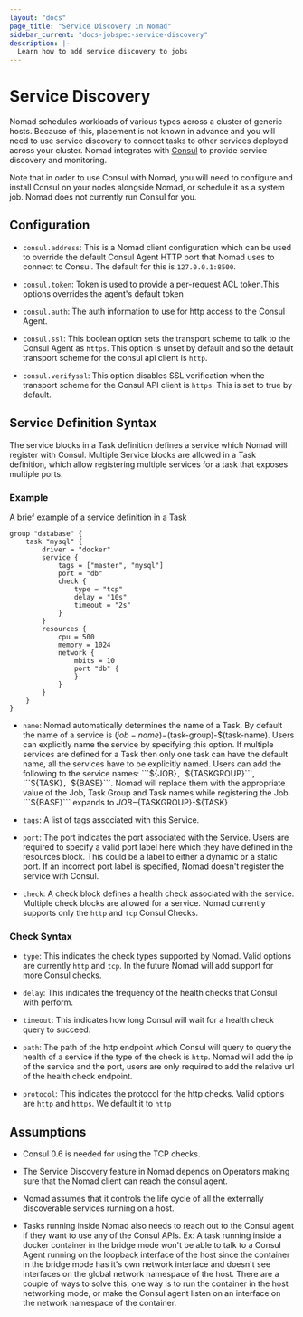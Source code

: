 ```yaml
---
layout: "docs"
page_title: "Service Discovery in Nomad"
sidebar_current: "docs-jobspec-service-discovery"
description: |-
  Learn how to add service discovery to jobs
---
```


# Service Discovery

Nomad schedules workloads of various types across a cluster of generic hosts.
Because of this, placement is not known in advance and you will need to use
service discovery to connect tasks to other services deployed across your
cluster. Nomad integrates with [Consul](https://consul.io) to provide service
discovery and monitoring.

Note that in order to use Consul with Nomad, you will need to configure and
install Consul on your nodes alongside Nomad, or schedule it as a system job.
Nomad does not currently run Consul for you.

## Configuration

* `consul.address`: This is a Nomad client configuration which can be used to
  override the default Consul Agent HTTP port that Nomad uses to connect to
  Consul. The default for this is `127.0.0.1:8500`.

* `consul.token`: Token is used to provide a per-request ACL token.This options
  overrides the agent's default token

* `consul.auth`: The auth information to use for http access to the Consul
  Agent.

* `consul.ssl`: This boolean option sets the transport scheme to talk to the Consul
  Agent as `https`. This option is unset by default and so the default transport
  scheme for the consul api client is `http`.

* `consul.verifyssl`: This option disables SSL verification when the transport
 scheme for the Consul API client is `https`. This is set to true by default.


## Service Definition Syntax

The service blocks in a Task definition defines a service which Nomad will
register with Consul. Multiple Service blocks are allowed in a Task definition,
which allow registering multiple services for a task that exposes multiple
ports.

### Example

A brief example of a service definition in a Task

```
group "database" {
    task "mysql" {
        driver = "docker"
        service {
            tags = ["master", "mysql"]
            port = "db"
            check {
                type = "tcp"
                delay = "10s"
                timeout = "2s"
            }
        }
        resources {
            cpu = 500
            memory = 1024
            network {
                mbits = 10
                port "db" {
                }
            }
        }
    }
}
```

* `name`: Nomad automatically determines the name of a Task. By default the
  name of a service is $(job-name)-$(task-group)-$(task-name). Users can
  explicitly name the service by specifying this option. If multiple services
  are defined for a Task then only one task can have the default name, all the
  services have to be explicitly named. Users can add the following to the
  service names: ```${JOB}```, ```${TASKGROUP}```, ```${TASK}```, ```${BASE}```. 
  Nomad will replace them with the appropriate value of the Job, Task Group and 
  Task names while registering the Job. ```${BASE}``` expands to ${JOB}-${TASKGROUP}-${TASK}

* `tags`: A list of tags associated with this Service.

* `port`: The port indicates the port associated with the Service. Users are
  required to specify a valid port label here which they have defined in the
  resources block. This could be a label to either a dynamic or a static port.
  If an incorrect port label is specified, Nomad doesn't register the service
  with Consul.

* `check`: A check block defines a health check associated with the service.
  Multiple check blocks are allowed for a service. Nomad currently supports
  only the `http` and `tcp` Consul Checks.

### Check Syntax

* `type`: This indicates the check types supported by Nomad. Valid options are
  currently `http` and `tcp`. In the future Nomad will add support for more
  Consul checks.

* `delay`: This indicates the frequency of the health checks that Consul with
  perform.

* `timeout`: This indicates how long Consul will wait for a health check query
  to succeed.

* `path`: The path of the http endpoint which Consul will query to query the
  health of a service if the type of the check is `http`. Nomad will add the ip
  of the service and the port, users are only required to add the relative url
  of the health check endpoint.

* `protocol`: This indicates the protocol for the http checks. Valid options
  are `http` and `https`. We default it to `http`

## Assumptions

* Consul 0.6 is needed for using the TCP checks.

* The Service Discovery feature in Nomad depends on Operators making sure that
  the Nomad client can reach the consul agent.

* Nomad assumes that it controls the life cycle of all the externally
  discoverable services running on a host.

* Tasks running inside Nomad also needs to reach out to the Consul agent if
  they want to use any of the Consul APIs. Ex: A task running inside a docker
  container in the bridge mode won't be able to talk to a Consul Agent running
  on the loopback interface of the host since the container in the bridge mode
  has it's own network interface and doesn't see interfaces on the global
  network namespace of the host. There are a couple of ways to solve this, one
  way is to run the container in the host networking mode, or make the Consul
  agent listen on an interface on the network namespace of the container.
